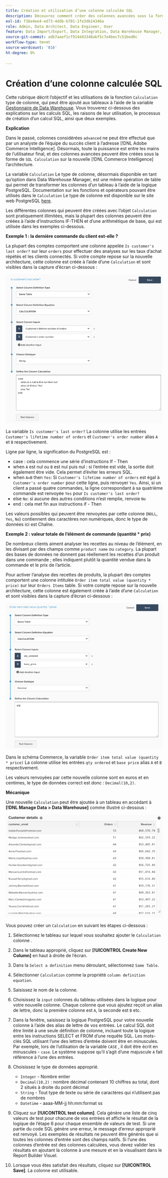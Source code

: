 ```yaml
---
title: Création et utilisation d’une colonne calculée SQL
description: Découvrez comment créer des colonnes avancées sous la forme de colonnes de calcul SQL sur la nouvelle architecture Adobe Commerce Intelligence.
exl-id: f16e4ee4-ed73-4ddb-b701-1fe3db14346a
role: Admin, Data Architect, Data Engineer, User
feature: Data Import/Export, Data Integration, Data Warehouse Manager, SQL Report Builder, Commerce Tables
source-git-commit: adb7aaef1cf914d43348abf5c7e4bec7c51bed0c
workflow-type: tm+mt
source-wordcount: '816'
ht-degree: 0%

---
```


# Création d’une colonne calculée SQL

Cette rubrique décrit l’objectif et les utilisations de la fonction `Calculation` type de colonne, qui peut être ajouté aux tableaux à l’aide de la variable [Gestionnaire de Data Warehouse](../data-warehouse-mgr/tour-dwm.md). Vous trouverez ci-dessous des explications sur les calculs SQL, les raisons de leur utilisation, le processus de création d’un calcul SQL, ainsi que deux exemples.

**Explication**

Dans le passé, colonnes considérées `advanced` ne peut être effectué que par un analyste de l’équipe du succès client à l’adresse [!DNL Adobe Commerce Intelligence]. Désormais, toute la puissance est entre les mains de l’utilisateur final, et des colonnes avancées peuvent être créées sous la forme de `SQL Calculation` sur la nouvelle [!DNL Commerce Intelligence] l’architecture.

La variable `Calculation` Le type de colonne, désormais disponible en tant qu’option dans Data Warehouse Manager, est une même opération de table qui permet de transformer les colonnes d’un tableau à l’aide de la logique PostgreSQL. Documentation sur les fonctions et opérateurs pouvant être utilisés dans le `Calculation` Le type de colonne est disponible sur le site web PostgreSQL [here](https://www.postgresql.org/docs/9.6/functions.html).

Les différentes colonnes qui peuvent être créées avec l’objet `Calculation` sont pratiquement illimitées, mais la plupart des colonnes peuvent être créées à l’aide d’instructions IF-THEN et d’une arithmétique de base, qui est utilisée dans les exemples ci-dessous.

**Exemple 1 : la dernière commande du client est-elle ?**

La plupart des comptes comportent une colonne appelée `Is customer's last order?` sur leur `orders` pour effectuer des analyses sur les taux d’achat répétés et les clients connectés. Si votre compte repose sur la nouvelle architecture, cette colonne est créée à l’aide d’une `Calculation` et sont visibles dans la capture d’écran ci-dessous :

![](../../assets/Is_customer_s_last_order.png)

La variable `Is customer's last order?` La colonne utilise les entrées `Customer's lifetime number of orders` et `Customer's order number` alias `A` et `B` respectivement.

Ligne par ligne, la signification du PostgreSQL est :

* case : cela commence une série d’instructions If - Then
* when `A` est nul ou `B` est nul puis nul : si l’entrée est vide, la sortie doit également être vide. Cela permet d’éviter les erreurs SQL.
* when `A=B` then `Yes`: Si `Customer's lifetime number of orders` est égal à `Customer's order number` pour cette ligne, puis renvoyer `Yes`. Ainsi, si un client a passé quatre commandes, la ligne correspondant à sa quatrième commande est renvoyée `Yes` pour `Is customer's last order?`
* else `No`: si aucune des autres conditions n’est remplie, renvoie `No`
* end : cela met fin aux instructions if - Then

Les valeurs possibles qui peuvent être renvoyées par cette colonne (`NULL`, `Yes`, `No`) contiennent des caractères non numériques, donc le type de données ici est Chaîne.

**Exemple 2 : valeur totale de l’élément de commande (quantité * prix)**

De nombreux clients aiment analyser les recettes au niveau de l’élément, en les divisant par des champs comme `product name` ou `category`. La plupart des bases de données ne donnent pas réellement les recettes d’un produit dans une commande ; elles indiquent plutôt la quantité vendue dans la commande et le prix de l’article.

Pour activer l’analyse des recettes de produits, la plupart des comptes comportent une colonne intitulée `Order item total value (quantity * price)` sur leur `Orders Items` table. Si votre compte repose sur la nouvelle architecture, cette colonne est également créée à l’aide d’une `Calculation` et sont visibles dans la capture d’écran ci-dessous :

![](../../assets/Order_item_total_value.png)

Dans le schéma Commerce, la variable `Order item total value (quantity * price)` La colonne utilise les entrées `qty ordered` et `base price` alias `A` et `B` respectivement.

Les valeurs renvoyées par cette nouvelle colonne sont en euros et en centimes, le type de données correct est donc : `Decimal(10,2)`.

**Mécanique**

Une nouvelle `Calculation` peut être ajoutée à un tableau en accédant à **[!DNL Manage Data > Data Warehouse]** comme illustré ci-dessous :

![](../../assets/blobid2.png)

Vous pouvez créer un `Calculation` en suivant les étapes ci-dessous :

1. Sélectionnez le tableau sur lequel vous souhaitez ajouter le `Calculation` colonne .
1. Dans le tableau approprié, cliquez sur **[!UICONTROL Create New Column]** en haut à droite de l’écran.
1. Dans la `Select a definition` menu déroulant, sélectionnez `Same Table`.
1. Sélectionner `Calculation` comme la propriété `column definition equation`.
1. Saisissez le nom de la colonne.
1. Choisissez la `input` colonnes du tableau utilisées dans la logique pour votre nouvelle colonne. Chaque colonne que vous ajoutez reçoit un alias de lettre, donc la première colonne est `A`, la seconde est `B` etc.
1. Dans la fenêtre, saisissez la logique PostgreSQL pour votre nouvelle colonne à l’aide des alias de lettre de vos entrées. Le calcul SQL doit être limité à une seule définition de colonne, incluant toute la logique entre les instructions SELECT et FROM d’une requête SQL. Les mots-clés SQL utilisant l’une des lettres d’entrée doivent être en minuscules. Par exemple, lors de l’utilisation de la variable `CASE` , il doit être écrit en minuscules - `case`. Le système suppose qu’il s’agit d’une majuscule `A` fait référence à l’une des entrées.
1. Choisissez le type de données approprié.
   * `Integer` - Nombre entier
   * `Decimal(10,2)` : nombre décimal contenant 10 chiffres au total, dont 2 situés à droite du point décimal
   * `String` - Tout type de texte ou série de caractères qui n’utilisent pas de nombres
   * `Datetime` - aaaa-MM-jj hh:mm:format ss

1. Cliquez sur **[!UICONTROL test column]**. Cela génère une liste de cinq valeurs de test pour chacune de vos entrées et affiche le résultat de la logique de l’étape 6 pour chaque ensemble de valeurs de test. Si une partie du code SQL génère une erreur, le message d’erreur approprié est renvoyé. Les exemples de résultats ne peuvent être générés que si toutes les colonnes d’entrée sont des champs natifs. Si l’une des colonnes d’entrée est des colonnes calculées, vous devez valider les résultats en ajoutant la colonne à une mesure et en la visualisant dans le Report Builder Visuel.

1. Lorsque vous êtes satisfait des résultats, cliquez sur **[!UICONTROL Save]**. La colonne est utilisable.
